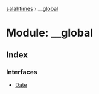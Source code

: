 [salahtimes](../README.md) › [__global](__global.md)

# Module: __global

## Index

### Interfaces

* [Date](../interfaces/__global.date.md)
